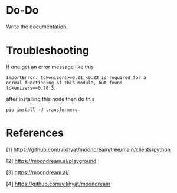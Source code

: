 # Do-Do

Write the documentation.

# Troubleshooting

If one get an error message like this 

<code>ImportError: tokenizers>=0.21,<0.22 is required for a normal functioning of this module, but found tokenizers==0.20.3.</code>

after installing this node then do this

<code>pip install -U transformers</code>

# References

[1] https://github.com/vikhyat/moondream/tree/main/clients/python

[2] https://moondream.ai/playground

[3] https://moondream.ai/

[4] https://github.com/vikhyat/moondream
